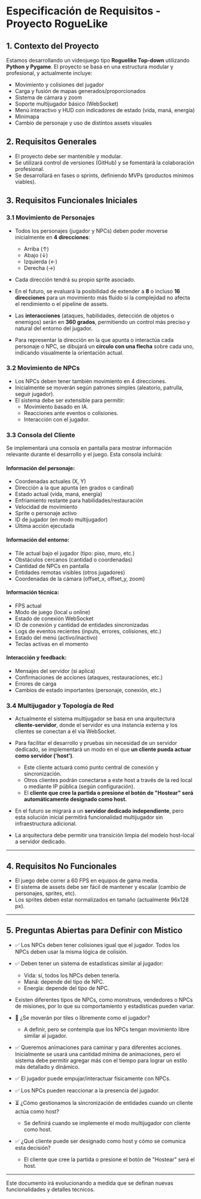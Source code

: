 # Especificación de Requisitos - Proyecto RogueLike

## 1. Contexto del Proyecto

Estamos desarrollando un videojuego tipo **Roguelike Top-down** utilizando **Python y Pygame**.
El proyecto se basa en una estructura modular y profesional, y actualmente incluye:

- Movimiento y colisiones del jugador
- Carga y fusión de mapas generados/proporcionados
- Sistema de cámara y zoom
- Soporte multijugador básico (WebSocket)
- Menú interactivo y HUD con indicadores de estado (vida, maná, energía)
- Minimapa
- Cambio de personaje y uso de distintos assets visuales

## 2. Requisitos Generales

- El proyecto debe ser mantenible y modular.
- Se utilizará control de versiones (GitHub) y se fomentará la colaboración profesional.
- Se desarrollará en fases o sprints, definiendo MVPs (productos mínimos viables).

## 3. Requisitos Funcionales Iniciales

### 3.1 Movimiento de Personajes

- Todos los personajes (jugador y NPCs) deben poder moverse inicialmente en **4 direcciones**:

  - Arriba (↑)
  - Abajo (↓)
  - Izquierda (←)
  - Derecha (→)

- Cada dirección tendrá su propio sprite asociado.

- En el futuro, se evaluará la posibilidad de extender a **8** o incluso **16 direcciones** para un movimiento más fluido si la complejidad no afecta el rendimiento o el pipeline de assets.

- Las **interacciones** (ataques, habilidades, detección de objetos o enemigos) serán en **360 grados**, permitiendo un control más preciso y natural del entorno del jugador.

- Para representar la dirección en la que apunta o interactúa cada personaje o NPC, se dibujará un **círculo con una flecha** sobre cada uno, indicando visualmente la orientación actual.

### 3.2 Movimiento de NPCs

- Los NPCs deben tener también movimiento en 4 direcciones.
- Inicialmente se moverán según patrones simples (aleatorio, patrulla, seguir jugador).
- El sistema debe ser extensible para permitir:
  - Movimiento basado en IA.
  - Reacciones ante eventos o colisiones.
  - Interacción con el jugador.

### 3.3 Consola del Cliente

Se implementará una consola en pantalla para mostrar información relevante durante el desarrollo y el juego. Esta consola incluirá:

#### Información del personaje:

- Coordenadas actuales (X, Y)
- Dirección a la que apunta (en grados o cardinal)
- Estado actual (vida, maná, energía)
- Enfriamiento restante para habilidades/restauración
- Velocidad de movimiento
- Sprite o personaje activo
- ID de jugador (en modo multijugador)
- Última acción ejecutada

#### Información del entorno:

- Tile actual bajo el jugador (tipo: piso, muro, etc.)
- Obstáculos cercanos (cantidad o coordenadas)
- Cantidad de NPCs en pantalla
- Entidades remotas visibles (otros jugadores)
- Coordenadas de la cámara (offset_x, offset_y, zoom)

#### Información técnica:

- FPS actual
- Modo de juego (local u online)
- Estado de conexión WebSocket
- ID de conexión y cantidad de entidades sincronizadas
- Logs de eventos recientes (inputs, errores, colisiones, etc.)
- Estado del menú (activo/inactivo)
- Teclas activas en el momento

#### Interacción y feedback:

- Mensajes del servidor (si aplica)
- Confirmaciones de acciones (ataques, restauraciones, etc.)
- Errores de carga
- Cambios de estado importantes (personaje, conexión, etc.)

### 3.4 Multijugador y Topología de Red

- Actualmente el sistema multijugador se basa en una arquitectura **cliente-servidor**, donde el servidor es una instancia externa y los clientes se conectan a él vía WebSocket.

- Para facilitar el desarrollo y pruebas sin necesidad de un servidor dedicado, se implementará un modo en el que **un cliente pueda actuar como servidor ('host')**.

  - Este cliente actuará como punto central de conexión y sincronización.
  - Otros clientes podrán conectarse a este host a través de la red local o mediante IP pública (según configuración).
  - El **cliente que cree la partida o presione el botón de "Hostear" será automáticamente designado como host.**

- En el futuro se migrará a un **servidor dedicado independiente**, pero esta solución inicial permitirá funcionalidad multijugador sin infraestructura adicional.

- La arquitectura debe permitir una transición limpia del modelo host-local a servidor dedicado.

---

## 4. Requisitos No Funcionales

- El juego debe correr a 60 FPS en equipos de gama media.
- El sistema de assets debe ser fácil de mantener y escalar (cambio de personajes, sprites, etc).
- Los sprites deben estar normalizados en tamaño (actualmente 96x128 px).

---

## 5. Preguntas Abiertas para Definir con Mistico

- ✅ Los NPCs deben tener colisiones igual que el jugador. Todos los NPCs deben usar la misma lógica de colisión.

- ✅ Deben tener un sistema de estadísticas similar al jugador:
  - Vida: sí, todos los NPCs deben tenerla.
  - Maná: depende del tipo de NPC.
  - Energía: depende del tipo de NPC.

- Existen diferentes tipos de NPCs, como monstruos, vendedores o NPCs de misiones, por lo que su comportamiento y estadísticas pueden variar.

- 🔄 ¿Se moverán por tiles o libremente como el jugador?
  - A definir, pero se contempla que los NPCs tengan movimiento libre similar al jugador.

- ✅ Queremos animaciones para caminar y para diferentes acciones. Inicialmente se usará una cantidad mínima de animaciones, pero el sistema debe permitir agregar más con el tiempo para lograr un estilo más detallado y dinámico.

- ✅ El jugador puede empujar/interactuar físicamente con NPCs.

- ✅ Los NPCs pueden reaccionar a la presencia del jugador.

- ⏳ ¿Cómo gestionamos la sincronización de entidades cuando un cliente actúa como host?
  - Se definirá cuando se implemente el modo multijugador con cliente como host.

- ✅ ¿Qué cliente puede ser designado como host y cómo se comunica esta decisión?
  - El cliente que cree la partida o presione el botón de "Hostear" será el host.

---

Este documento irá evolucionando a medida que se definan nuevas funcionalidades y detalles técnicos.

